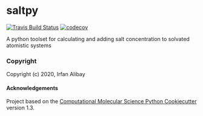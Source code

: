saltpy
==============================
[//]: # (Badges)
[![Travis Build Status](https://travis-ci.com/IAlibay/saltpy.svg?branch=master)](https://travis-ci.com/IAlibay/saltpy)
[![codecov](https://codecov.io/gh/IAlibay/saltpy/branch/master/graph/badge.svg)](https://codecov.io/gh/IAlibay/saltpy/branch/main)


A python toolset for calculating and adding salt concentration to solvated atomistic systems

### Copyright

Copyright (c) 2020, Irfan Alibay


#### Acknowledgements
 
Project based on the 
[Computational Molecular Science Python Cookiecutter](https://github.com/molssi/cookiecutter-cms) version 1.3.
